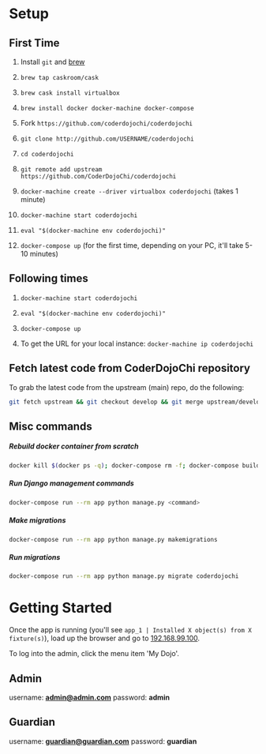 
# Setup

## First Time

1. Install `git` and [brew](http://brew.sh/)

1. `brew tap caskroom/cask`

1. `brew cask install virtualbox`

1. `brew install docker docker-machine docker-compose`

1. Fork `https://github.com/coderdojochi/coderdojochi`

1. `git clone http://github.com/USERNAME/coderdojochi`

1. `cd coderdojochi`

1. `git remote add upstream https://github.com/CoderDojoChi/coderdojochi`

1. `docker-machine create --driver virtualbox coderdojochi` (takes 1 minute)

1. `docker-machine start coderdojochi`

1. `eval "$(docker-machine env coderdojochi)"`

1. `docker-compose up` (for the first time, depending on your PC, it'll take 5-10 minutes)




## Following times

1. `docker-machine start coderdojochi`

1. `eval "$(docker-machine env coderdojochi)"`

1. `docker-compose up`

1. To get the URL for your local instance: `docker-machine ip coderdojochi`

## Fetch latest code from CoderDojoChi repository

To grab the latest code from the upstream (main) repo, do the following:
```bash
git fetch upstream && git checkout develop && git merge upstream/develop
```




## Misc commands

##### Rebuild docker container from scratch

```bash
docker kill $(docker ps -q); docker-compose rm -f; docker-compose build && docker-compose up
```

##### Run Django management commands
```bash
docker-compose run --rm app python manage.py <command>
```

##### Make migrations
```bash
docker-compose run --rm app python manage.py makemigrations
```

##### Run migrations
```bash
docker-compose run --rm app python manage.py migrate coderdojochi
```

# Getting Started
Once the app is running (you'll see `app_1 | Installed X object(s) from X fixture(s)`), load up the browser and go to [192.168.99.100](http://192.168.99.100/).

To log into the admin, click the menu item 'My Dojo'.

## Admin
username: **admin@admin.com**
password: **admin**

## Guardian
username: **guardian@guardian.com**
password: **guardian**
